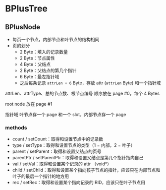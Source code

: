 # BPlusTree

## BPlusNode

* 每页一个节点，内部节点和叶节点的结构相同
* 页的划分
    * 2 Byte：填入的记录数量
    * 2 Byte：节点属性
    * 4 Byte：父结点
    * 2 Byte：父结点的第几个指针
    * 6 Byte：最左指针域
    * 之后每条记录 `attrLen + 6` Byte，存放 attr (`attrLen` Byte) 和一个指针域

attrLen、attrType、总的节点数、根节点编号 顺序放在 page #0，每个 4 Bytes

root node 放在 page #1

指针域 叶节点存一个 page 和一个 slot，内部节点存一个 page

### methods

* count / setCount：取得和设置节点中的记录数
* type / setType：取得和设置节点的类型（1 = 内部，2 = 叶子）
* parent / setParent：取得和设置父结点的页号
* parentPtr / setParentPtr：取得和设置父结点是第几个指针指向自己
* val / setVal：取得和设置某个记录的 attr （void*）
* child / setChild：取得和设置某个指向孩子节点的指针，应该只在内部节点和叶子的最后一个指针的地方用
* rec / setRec：取得和设置某个指向记录的 RID，应该只在叶子节点用